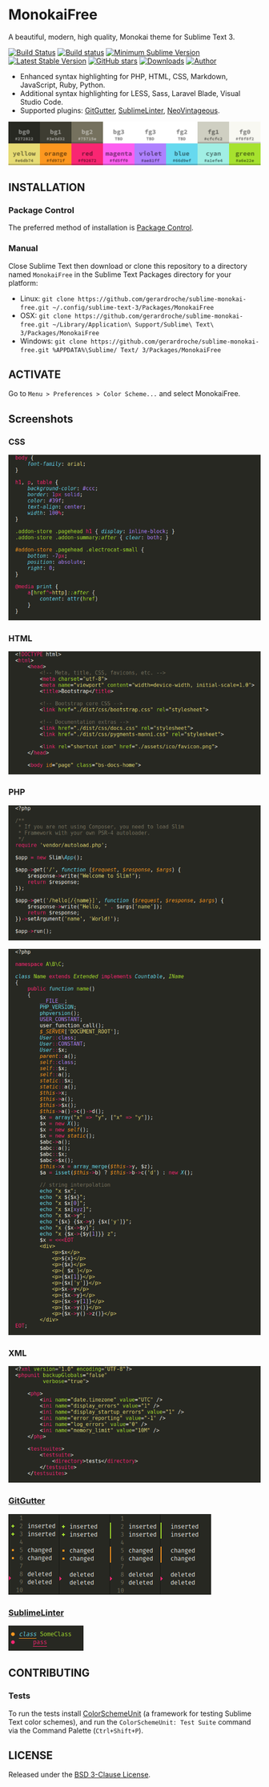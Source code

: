 # MonokaiFree

A beautiful, modern, high quality, Monokai theme for Sublime Text 3.

[![Build Status](https://img.shields.io/travis/gerardroche/sublime-monokai-free/master.svg?style=flat-square)](https://travis-ci.org/gerardroche/sublime-monokai-free) [![Build status](https://img.shields.io/appveyor/ci/gerardroche/sublime-monokai-free/master.svg?style=flat-square)](https://ci.appveyor.com/project/gerardroche/sublime-monokai-free/branch/master) [![Minimum Sublime Version](https://img.shields.io/badge/sublime-%3E%3D%203.0-brightgreen.svg?style=flat-square)](https://sublimetext.com) [![Latest Stable Version](https://img.shields.io/github/tag/gerardroche/sublime-monokai-free.svg?style=flat-square&label=stable)](https://github.com/gerardroche/sublime-monokai-free/tags) [![GitHub stars](https://img.shields.io/github/stars/gerardroche/sublime-monokai-free.svg?style=flat-square)](https://github.com/gerardroche/sublime-monokai-free/stargazers) [![Downloads](https://img.shields.io/packagecontrol/dt/MonokaiFree.svg?style=flat-square)](https://packagecontrol.io/packages/MonokaiFree) [![Author](https://img.shields.io/badge/twitter-gerardroche-blue.svg?style=flat-square)](https://twitter.com/gerardroche)

* Enhanced syntax highlighting for PHP, HTML, CSS, Markdown, JavaScript, Ruby, Python.
* Additional syntax highlighting for LESS, Sass, Laravel Blade, Visual Studio Code.
* Supported plugins: [GitGutter][], [SublimeLinter][], [NeoVintageous][].

![Monokai Free color palette](palette.png)

## INSTALLATION

### Package Control

The preferred method of installation is [Package Control](https://packagecontrol.io/browse/authors/gerardroche).

### Manual

Close Sublime Text then download or clone this repository to a directory named `MonokaiFree` in the Sublime Text Packages directory for your platform:

* Linux: `git clone https://github.com/gerardroche/sublime-monokai-free.git ~/.config/sublime-text-3/Packages/MonokaiFree`
* OSX: `git clone https://github.com/gerardroche/sublime-monokai-free.git ~/Library/Application\ Support/Sublime\ Text\ 3/Packages/MonokaiFree`
* Windows: `git clone https://github.com/gerardroche/sublime-monokai-free.git %APPDATA%\Sublime/ Text/ 3/Packages/MonokaiFree`

## ACTIVATE

Go to `Menu > Preferences > Color Scheme...` and select MonokaiFree.

## Screenshots

### CSS

![CSS screenshot](screenshot-css.png)

### HTML

![HTML screenshot](screenshot-html.png)

### PHP

![PHP screenshot](screenshot-php.png)

![PHP screenshot](screenshot-php-extras.png)

### XML

![XML screenshot](screenshot-xml.png)

### [GitGutter][]

![Git Gutter screenshot](screenshot-git-gutter.png)

### [SublimeLinter][]

![Sublime Linter screenshot](screenshot-sublime-linter.png)

## CONTRIBUTING

### Tests

To run the tests install [ColorSchemeUnit][] (a framework for testing Sublime Text color schemes), and run the `ColorSchemeUnit: Test Suite` command via the Command Palette (`Ctrl+Shift+P`).

## LICENSE

Released under the [BSD 3-Clause License](LICENSE).

[GitGutter]: https://github.com/jisaacks/GitGutter
[NeoVintageous]: https://github.com/NeoVintageous/NeoVintageous
[SublimeLinter]: https://github.com/SublimeLinter/SublimeLinter3
[ColorSchemeUnit]: https://github.com/gerardroche/sublime-color-scheme-unit
